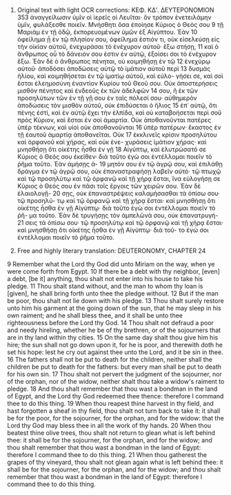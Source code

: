1. Original text with light OCR corrections:
ΚΕΦ. ΚΔʹ. ΔΕΥΤΕΡΟΝΟΜΙΟΝ 353
ἀναγγείλωσιν ὑμῖν οἱ ἱερεῖς οἱ Λευῖται· ὃν τρόπον ἐνετειλάμην
ὑμῖν, φυλάξεσθε ποιεῖν. Μνήσθητι ὅσα ἐποίησε Κύριος ὁ Θεὸς σου 9
τῇ Μαριάμ ἐν τῇ ὁδῷ, ἐκπορευομένων ὑμῶν ἐξ Αἰγύπτου. Ἐὰν 10
ὀφείλημα ᾗ ἐν τῷ πλησίον σου, ὀφείλημα ἐστιόν τι, οὐκ εἰσελεύσῃ
εἰς τὴν οἰκίαν αὐτοῦ, ἐνεχυράσαι τὸ ἐνέχυρον αὐτοῦ· ἔξω στήσῃ, 11
καὶ ὁ ἄνθρωπος οὗ τὸ δάνειόν σου ἐστιν ἐν αὐτῷ, ἐξοίσει σοι τὸ
ἐνέχυρον ἔξω. Ἐὰν δὲ ὁ ἄνθρωπος πένηται, οὐ κοιμηθήσῃ ἐν τῷ 12
ἐνεχύρῳ αὐτοῦ· ἀποδόσει ἀποδώσεις αὐτῷ τὸ ἱμάτιον αὐτοῦ περὶ 13
δυσμὰς ἡλίου, καὶ κοιμηθήσεται ἐν τῷ ἱματίῳ αὐτοῦ, καὶ εὐλο-
γήσει σε, καὶ σοὶ ἔσται ἐλεημοσύνη ἐναντίον Κυρίου τοῦ Θεοῦ σου.
Οὐκ ἀποστερήσεις μισθὸν πένητος καὶ ἐνδεοῦς ἐκ τῶν ἀδελφῶν 14
σου, ἢ ἐκ τῶν προσηλύτων τῶν ἐν τῇ γῇ σου ἐν ταῖς πόλεσί σου·
αὐθημερὸν ἀποδώσεις τὸν μισθὸν αὐτοῦ, οὐκ ἐπιδύσεται ὁ ἥλιος 15
ἐπ᾿ αὐτῷ, ὅτι πένης ἐστὶ, καὶ ἐν αὐτῷ ἔχει τὴν ἐλπίδα, καὶ οὐ
καταβοήσεται περὶ σοῦ πρὸς Κύριον, καὶ ἔσται ἐν σοὶ ἁμαρτία.
Οὐκ ἀποθανοῦνται πατέρες ὑπὲρ τέκνων, καὶ υἱοὶ οὐκ ἀποθανοῦνται 16
ὑπὲρ πατέρων· ἕκαστος ἐν τῇ ἑαυτοῦ ἁμαρτίᾳ ἀποθανεῖται. Οὐκ 17
ἐκκλινεῖς κρίσιν προσηλύτου καὶ ὀρφανοῦ καὶ χήρας, καὶ οὐκ ἐνε-
χυράσεις ἱμάτιον χήρας· καὶ μνησθήσῃ ὅτι οἰκέτης ἦσθα ἐν γῇ 18
Αἰγύπτῳ, καὶ ἐλυτρώσατό σε Κύριος ὁ Θεός σου ἐκεῖθεν· διὰ
τοῦτο ἐγὼ σοι ἐντέλλομαι ποιεῖν τὸ ῥῆμα τοῦτο. Ἐὰν ἀμήσῃς ἀ- 19
μητόν σου ἐν τῷ ἀγρῷ σου, καὶ ἐπιλάθῃ δράγμα ἐν τῷ ἀγρῷ σου,
οὐκ ἐπαναστραφήσῃ λαβεῖν αὐτό· τῷ πτωχῷ καὶ τῷ προσηλύτῳ
καὶ τῷ ὀρφανῷ καὶ τῇ χήρᾳ ἔσται, ἵνα εὐλογήσῃ σε Κύριος ὁ
Θεός σου ἐν πᾶσι τοῖς ἔργοις τῶν χειρῶν σου. Ἐὰν δὲ ἐλαιολογῇ- 20
σῃς, οὐκ ἐπαναστρέψεις καλαμήσασθαι τὰ ὀπίσω σου· τῷ προσηλύ-
τῳ καὶ τῷ ὀρφανῷ καὶ τῇ χήρᾳ ἔσται· καὶ μνησθήσῃ ὅτι οἰκέτης
ἦσθα ἐν γῇ Αἰγύπτῳ· διὰ τοῦτο ἐγὼ σοι ἐντέλλομαι ποιεῖν τὸ ῥῆ-
μα τοῦτο. Ἐὰν δὲ τρυγήσῃς τὸν ἀμπελῶνά σου, οὐκ ἐπανατρυγή- 21
σεις τὰ ὀπίσω σου· τῷ προσηλύτῳ καὶ τῷ ὀρφανῷ καὶ τῇ χήρᾳ
ἔσται· καὶ μνησθήσῃ ὅτι οἰκέτης ἦσθα ἐν γῇ Αἰγύπτῳ· διὰ τοῦ-
το ἐγώ σοι ἐντέλλομαι ποιεῖν τὸ ῥῆμα τοῦτο.

2. Free and highly literary translation:
DEUTERONOMY, CHAPTER 24

9 Remember what the Lord thy God did unto Miriam on the way, when ye were come forth from Egypt.
10 If there be a debt with thy neighbor, [even] a debt, [be it] anything, thou shalt not enter into his house to take his pledge.
11 Thou shalt stand without, and the man to whom thy loan is [given], he shall bring forth unto thee the pledge without.
12 But if the man be poor, thou shalt not lie down with his pledge.
13 Thou shalt surely restore unto him his garment at the going down of the sun, that he may sleep in his own raiment; and he shall bless thee, and it shall be unto thee righteousness before the Lord thy God.
14 Thou shalt not defraud a poor and needy hireling, whether he be of thy brethren, or of the sojourners that are in thy land within thy cities.
15 On the same day shalt thou give him his hire; the sun shall not go down upon it, for he is poor, and therewith doth he set his hope: lest he cry out against thee unto the Lord, and it be sin in thee.
16 The fathers shall not be put to death for the children, neither shall the children be put to death for the fathers: but every man shall be put to death for his own sin.
17 Thou shalt not pervert the judgment of the sojourner, nor of the orphan, nor of the widow, neither shalt thou take a widow's raiment to pledge.
18 And thou shalt remember that thou wast a bondman in the land of Egypt, and the Lord thy God redeemed thee thence: therefore I command thee to do this thing.
19 When thou reapest thine harvest in thy field, and hast forgotten a sheaf in thy field, thou shalt not turn back to take it: it shall be for the poor, for the sojourner, for the orphan, and for the widow: that the Lord thy God may bless thee in all the work of thy hands.
20 When thou beatest thine olive trees, thou shalt not return to glean what is left behind thee: it shall be for the sojourner, for the orphan, and for the widow; and thou shalt remember that thou wast a bondman in the land of Egypt: therefore I command thee to do this thing.
21 When thou gatherest the grapes of thy vineyard, thou shalt not glean again what is left behind thee: it shall be for the sojourner, for the orphan, and for the widow; and thou shalt remember that thou wast a bondman in the land of Egypt: therefore I command thee to do this thing.